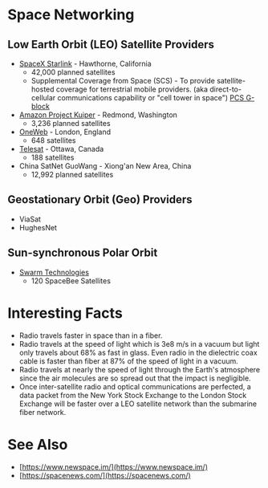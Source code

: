 # Space Networking

## Low Earth Orbit (LEO) Satellite Providers

  - [SpaceX Starlink](https://www.starlink.com/) - Hawthorne, California
    - 42,000 planned satellites
    - Supplemental Coverage from Space (SCS) - To provide satellite-hosted coverage for terrestrial mobile providers. (aka direct-to-cellular communications capability or "cell tower in space") [PCS G-block](https://docs.fcc.gov/public/attachments/DA-23-338A1.pdf)
  - [Amazon Project Kuiper](https://www.aboutamazon.com/news/tag/project-kuiper) - Redmond, Washington
    - 3,236 planned satellites
  - [OneWeb](https://oneweb.net/) - London, England
    - 648 satellites
  - [Telesat](http://www.telesat.com/) - Ottawa, Canada
    - 188 satellites
  - China SatNet GuoWang - Xiong'an New Area, China
    - 12,992 planned satellites

## Geostationary Orbit (Geo) Providers

  - ViaSat
  - HughesNet

## Sun-synchronous Polar Orbit

  - [Swarm Technologies](http://www.swarm.space/)
    - 120 SpaceBee Satellites

# Interesting Facts

  - Radio travels faster in space than in a fiber.
  - Radio travels at the speed of light which is 3e8 m/s in a vacuum but light only travels about 68% as fast in glass.  Even radio in the dielectric coax cable is faster than fiber at 87% of the speed of light in a vacuum.
  - Radio travels at nearly the speed of light through the Earth's atmosphere since the air molecules are so spread out that the impact is negligible.
  - Once inter-satellite radio and optical communications are perfected, a data packet from the New York Stock Exchange to the London Stock Exchange will be faster over a LEO satellite network than the submarine fiber network.

# See Also

  - [https://www.newspace.im/](https://www.newspace.im/)
  - [https://spacenews.com/](https://spacenews.com/)
